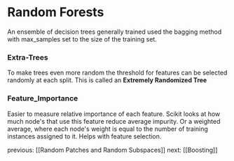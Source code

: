 # Random Forests
An ensemble of decision trees generally trained used the bagging method with max_samples set to the size of the training set. 

### Extra-Trees
To make trees even more random the threshold for features can be selected randomly at each split. This is called an **Extremely Randomized Tree**

### Feature_Importance
Easier to measure relative importance of each feature. Scikit looks at how much node's that use this feature reduce average impurity. Or a weighted average, where each node's weight is equal to the number of training instances assigned to it. Helps with feature selection. 

previous:
[[Random Patches and Random Subspaces]]
next:
[[Boosting]]